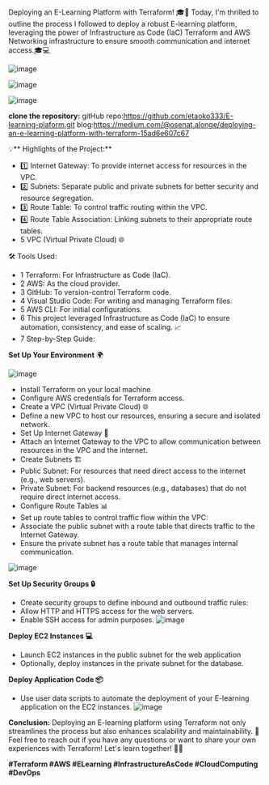 Deploying an E-Learning Platform with Terraform! 🎓🚀 Today, I'm thrilled to outline the process I followed to deploy a robust E-learning platform, leveraging the power of Infrastructure as Code (IaC) Terraform and AWS Networking infrastructure to ensure smooth communication and internet access.🎓💻

![image](https://github.com/user-attachments/assets/e5804612-e6ab-4561-bab7-3d433998e000)

![image](https://github.com/user-attachments/assets/9a6aafeb-701e-4230-9bd3-501d312c5f68)

![image](https://github.com/user-attachments/assets/27cc7186-0170-4472-8712-e962eb0ce4cf)

**clone the repository:**
gitHub repo:https://github.com/etaoko333/E-learning-plaform.git
blog:https://medium.com/@osenat.alonge/deploying-an-e-learning-platform-with-terraform-15ad6e607c67

💡** Highlights of the Project:**
-  1️⃣ Internet Gateway: To provide internet access for resources in the VPC.
-  2️⃣ Subnets: Separate public and private subnets for better security and resource segregation.
-  3️⃣ Route Table: To control traffic routing within the VPC.
-  4️⃣ Route Table Association: Linking subnets to their appropriate route tables.
-  5 VPC (Virtual Private Cloud) 🌐


🛠 Tools Used:
-  1  Terraform: For Infrastructure as Code (IaC).
-  2  AWS: As the cloud provider.
-  3  GitHub: To version-control Terraform code.
-  4  Visual Studio Code: For writing and managing Terraform files.
-  5  AWS CLI: For initial configurations.
-  6  This project leveraged Infrastructure as Code (IaC) to ensure automation, consistency, and ease of scaling. 📈
-  7  Step-by-Step Guide:

**Set Up Your Environment** 🌍

![image](https://github.com/user-attachments/assets/88384b89-9ccd-4992-a318-ccb32810dfa7)


-  Install Terraform on your local machine
-  Configure AWS credentials for Terraform access.
-  Create a VPC (Virtual Private Cloud) 🌐
-  Define a new VPC to host our resources, ensuring a secure and isolated network.
-  Set Up Internet Gateway 🌉
-  Attach an Internet Gateway to the VPC to allow communication between resources in the VPC and the internet.
-  Create Subnets 🏗️
-  Public Subnet: For resources that need direct access to the internet (e.g., web servers).
-  Private Subnet: For backend resources (e.g., databases) that do not require direct internet access.
-  Configure Route Tables 📊
-  Set up route tables to control traffic flow within the VPC:
-  Associate the public subnet with a route table that directs traffic to the Internet Gateway.
-  Ensure the private subnet has a route table that manages internal communication.

![image](https://github.com/user-attachments/assets/f57c956e-b72c-4576-9363-b6391ef79184)

**Set Up Security Groups 🔒**
-  Create security groups to define inbound and outbound traffic rules:
-  Allow HTTP and HTTPS access for the web servers.
-  Enable SSH access for admin purposes.
![image](https://github.com/user-attachments/assets/ba29b538-975b-4246-b9d4-a21a99a275ba)

**Deploy EC2 Instances 💻**
-  Launch EC2 instances in the public subnet for the web application
-  Optionally, deploy instances in the private subnet for the database.

**Deploy Application Code 📦**
-  Use user data scripts to automate the deployment of your E-learning application on the EC2 instances.
![image](https://github.com/user-attachments/assets/40d47a29-19df-4e70-8692-64cc9dfd6569)


**Conclusion:**
Deploying an E-learning platform using Terraform not only streamlines the process but also enhances scalability and maintainability. 🌟
Feel free to reach out if you have any questions or want to share your own experiences with Terraform! Let's learn together! 🤝💬

**#Terraform #AWS #ELearning #InfrastructureAsCode #CloudComputing #DevOps**
